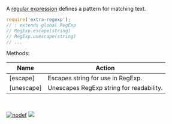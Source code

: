 A [regular expression] defines a pattern for matching text.

```javascript
require('extra-regexp');
// : extends global RegExp
// RegExp.escape(string)
// RegExp.unescape(string)
// ...
```

Methods:

| Name                | Action
|---------------------|-------
| [escape]            | Escapes string for use in RegExp.
| [unescape]          | Unescapes RegExp string for readability.

<br>

[![nodef](https://merferry.glitch.me/card/extra-regexp.svg)](https://nodef.github.io)
![](https://ga-beacon.deno.dev/G-RC63DPBH3P:SH3Eq-NoQ9mwgYeHWxu7cw/github.com/nodef/extra-regexp)

[regular expression]: https://developer.mozilla.org/en-US/docs/Web/JavaScript/Reference/Global_Objects/RegExp
